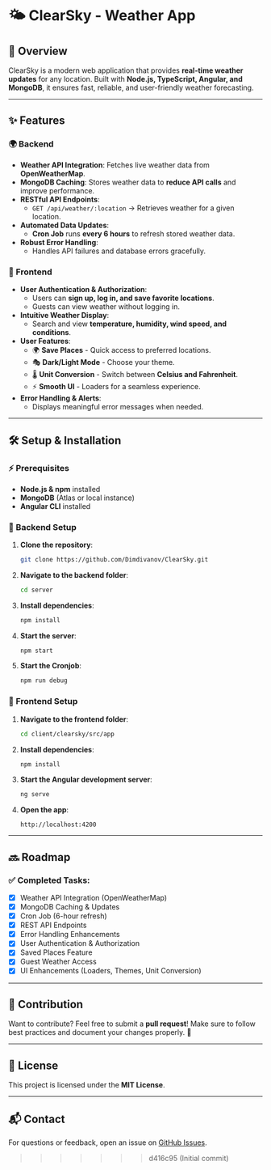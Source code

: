 # 🌤️ ClearSky - Weather App

## 🚀 Overview

ClearSky is a modern web application that provides **real-time weather updates** for any location. Built with **Node.js, TypeScript, Angular, and MongoDB**, it ensures fast, reliable, and user-friendly weather forecasting.

---

## ✨ Features

### 🌍 Backend

-   **Weather API Integration**: Fetches live weather data from **OpenWeatherMap**.
-   **MongoDB Caching**: Stores weather data to **reduce API calls** and improve performance.
-   **RESTful API Endpoints**:
    -   `GET /api/weather/:location` → Retrieves weather for a given location.
-   **Automated Data Updates**:
    -   **Cron Job** runs **every 6 hours** to refresh stored weather data.
-   **Robust Error Handling**:
    -   Handles API failures and database errors gracefully.

### 🎨 Frontend

-   **User Authentication & Authorization**:
    -   Users can **sign up, log in, and save favorite locations**.
    -   Guests can view weather without logging in.
-   **Intuitive Weather Display**:
    -   Search and view **temperature, humidity, wind speed, and conditions**.
-   **User Features**:
    -   🌍 **Save Places** - Quick access to preferred locations.
    -   🎭 **Dark/Light Mode** - Choose your theme.
    -   🌡️ **Unit Conversion** - Switch between **Celsius and Fahrenheit**.
    -   ⚡ **Smooth UI** - Loaders for a seamless experience.
-   **Error Handling & Alerts**:
    -   Displays meaningful error messages when needed.

---

## 🛠️ Setup & Installation

### ⚡ Prerequisites

-   **Node.js & npm** installed
-   **MongoDB** (Atlas or local instance)
-   **Angular CLI** installed

### 🔧 Backend Setup

1. **Clone the repository**:
    ```sh
    git clone https://github.com/Dimdivanov/ClearSky.git
    ```
2. **Navigate to the backend folder**:
    ```sh
    cd server
    ```
3. **Install dependencies**:
    ```sh
    npm install
    ```
4. **Start the server**:
    ```sh
    npm start
    ```
5. **Start the Cronjob**:
    ```sh
    npm run debug
    ```

### 🎨 Frontend Setup

1. **Navigate to the frontend folder**:
    ```sh
    cd client/clearsky/src/app
    ```
2. **Install dependencies**:
    ```sh
    npm install
    ```
3. **Start the Angular development server**:
    ```sh
    ng serve
    ```
4. **Open the app**:
    ```
    http://localhost:4200
    ```

---

## 🔜 Roadmap

### ✅ Completed Tasks:

-   [x] Weather API Integration (OpenWeatherMap)
-   [x] MongoDB Caching & Updates
-   [x] Cron Job (6-hour refresh)
-   [x] REST API Endpoints
-   [x] Error Handling Enhancements
-   [x] User Authentication & Authorization
-   [x] Saved Places Feature
-   [x] Guest Weather Access
-   [x] UI Enhancements (Loaders, Themes, Unit Conversion)

---

## 🤝 Contribution

Want to contribute? Feel free to submit a **pull request**! Make sure to follow best practices and document your changes properly. 🙌

---

## 📜 License

This project is licensed under the **MIT License**.

---

## 📬 Contact

For questions or feedback, open an issue on [GitHub Issues](https://github.com/Dimdivanov/ClearSky/issues).

> > > > > > > d416c95 (Initial commit)
